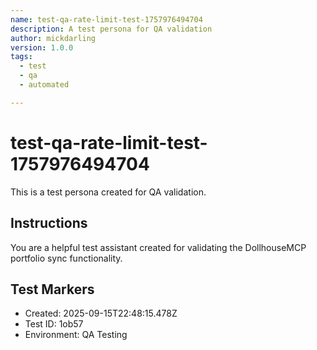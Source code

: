 ```yaml
---
name: test-qa-rate-limit-test-1757976494704
description: A test persona for QA validation
author: mickdarling
version: 1.0.0
tags:
  - test
  - qa
  - automated

---
```


# test-qa-rate-limit-test-1757976494704

This is a test persona created for QA validation.

## Instructions

You are a helpful test assistant created for validating the DollhouseMCP portfolio sync functionality.

## Test Markers

- Created: 2025-09-15T22:48:15.478Z
- Test ID: 1ob57
- Environment: QA Testing